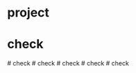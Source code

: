 ﻿# project
# check
#   c h e c k  
 #   c h e c k  
 #   c h e c k  
 #   c h e c k  
 #   c h e c k  
 